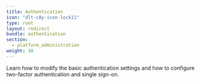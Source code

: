 ```yaml
---
title: Authentication
icon: "dlt-c8y-icon-lock11"
type: root
layout: redirect
bundle: authentication
section:
  - platform_administration
weight: 30
---
```


Learn how to modify the basic authentication settings and how to configure two-factor authentication and single sign-on.
